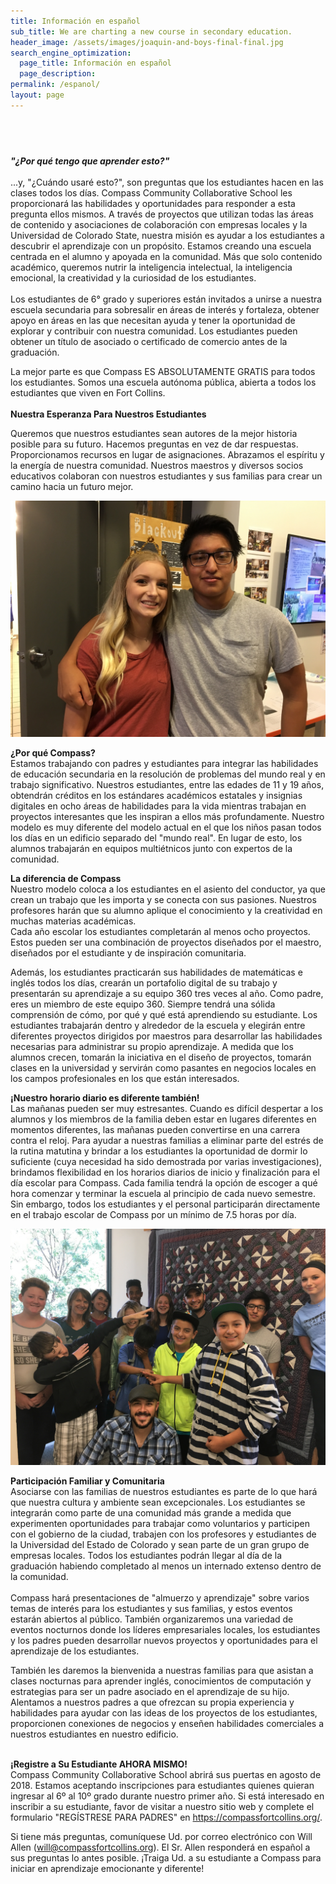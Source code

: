 ```yaml
---
title: Información en español
sub_title: We are charting a new course in secondary education.
header_image: /assets/images/joaquin-and-boys-final-final.jpg
search_engine_optimization:
  page_title: Información en español
  page_description:
permalink: /espanol/
layout: page
---
```



## &nbsp;

***"&iquest;Por qu&eacute; tengo que aprender esto?"***<br><br>...y, "&iquest;Cu&aacute;ndo usar&eacute; esto?", son preguntas que los estudiantes hacen en las clases todos los d&iacute;as. Compass Community Collaborative School les proporcionar&aacute; las habilidades y oportunidades para responder a esta pregunta ellos mismos. A trav&eacute;s de proyectos que utilizan todas las &aacute;reas de contenido y asociaciones de colaboraci&oacute;n con empresas locales y la Universidad de Colorado State, nuestra misi&oacute;n es ayudar a los estudiantes a descubrir el aprendizaje con un prop&oacute;sito. Estamos creando una escuela centrada en el alumno y apoyada en la comunidad. M&aacute;s que solo contenido acad&eacute;mico, queremos nutrir la inteligencia intelectual, la inteligencia emocional, la creatividad y la curiosidad de los estudiantes.<br><br>Los estudiantes de 6&deg; grado y superiores est&aacute;n invitados a unirse a nuestra escuela secundaria para sobresalir en &aacute;reas de inter&eacute;s y fortaleza, obtener apoyo en &aacute;reas en las que necesitan ayuda y tener la oportunidad de explorar y contribuir con nuestra comunidad. Los estudiantes pueden obtener un t&iacute;tulo de asociado o certificado de comercio antes de la graduaci&oacute;n.

La mejor parte es que Compass ES ABSOLUTAMENTE GRATIS para todos los estudiantes. Somos una escuela aut&oacute;noma p&uacute;blica, abierta a todos los estudiantes que viven en Fort Collins.<br><br>**Nuestra Esperanza Para Nuestros Estudiantes**

Queremos que nuestros estudiantes sean autores de la mejor historia posible para su futuro. Hacemos preguntas en vez de dar respuestas. Proporcionamos recursos en lugar de asignaciones. Abrazamos el esp&iacute;ritu y la energ&iacute;a de nuestra comunidad. Nuestros maestros y diversos socios educativos colaboran con nuestros estudiantes y sus familias para crear un camino hacia un futuro mejor.

![](/assets/images/versions/img-2867---x----4032-3024x---.jpg)

**&iquest;Por qu&eacute; Compass?**<br>Estamos trabajando con padres y estudiantes para integrar las habilidades de educaci&oacute;n secundaria en la resoluci&oacute;n de problemas del mundo real y en trabajo significativo. Nuestros estudiantes, entre las edades de 11 y 19 a&ntilde;os, obtendr&aacute;n cr&eacute;ditos en los est&aacute;ndares acad&eacute;micos estatales y insignias digitales en ocho &aacute;reas de habilidades para la vida mientras trabajan en proyectos interesantes que les inspiran a ellos m&aacute;s profundamente. Nuestro modelo es muy diferente del modelo actual en el que los ni&ntilde;os pasan todos los d&iacute;as en un edificio separado del "mundo real". En lugar de esto, los alumnos trabajar&aacute;n en equipos multi&eacute;tnicos junto con expertos de la comunidad.

**La diferencia de Compass**<br>Nuestro modelo coloca a los estudiantes en el asiento del conductor, ya que crean un trabajo que les importa y se conecta con sus pasiones. Nuestros profesores har&aacute;n que su alumno aplique el conocimiento y la creatividad en muchas materias acad&eacute;micas.<br>Cada a&ntilde;o escolar los estudiantes completar&aacute;n al menos ocho proyectos. Estos pueden ser una combinaci&oacute;n de proyectos dise&ntilde;ados por el maestro, dise&ntilde;ados por el estudiante y de inspiraci&oacute;n comunitaria.

Adem&aacute;s, los estudiantes practicar&aacute;n sus habilidades de matem&aacute;ticas e ingl&eacute;s todos los d&iacute;as, crear&aacute;n un portafolio digital de su trabajo y presentar&aacute;n su aprendizaje a su equipo 360 tres veces al a&ntilde;o. Como padre, eres un miembro de este equipo 360. Siempre tendr&aacute; una s&oacute;lida comprensi&oacute;n de c&oacute;mo, por qu&eacute; y qu&eacute; est&aacute; aprendiendo su estudiante. Los estudiantes trabajar&aacute;n dentro y alrededor de la escuela y elegir&aacute;n entre diferentes proyectos dirigidos por maestros para desarrollar las habilidades necesarias para administrar su propio aprendizaje. A medida que los alumnos crecen, tomar&aacute;n la iniciativa en el dise&ntilde;o de proyectos, tomar&aacute;n clases en la universidad y servir&aacute;n como pasantes en negocios locales en los campos profesionales en los que est&aacute;n interesados.<br>

**&iexcl;Nuestro horario diario es diferente tambi&eacute;n!**<br>Las ma&ntilde;anas pueden ser muy estresantes. Cuando es dif&iacute;cil despertar a los alumnos y los miembros de la familia deben estar en lugares diferentes en momentos diferentes, las ma&ntilde;anas pueden convertirse en una carrera contra el reloj. Para ayudar a nuestras familias a eliminar parte del estr&eacute;s de la rutina matutina y brindar a los estudiantes la oportunidad de dormir lo suficiente (cuya necesidad ha sido demostrada por varias investigaciones), brindamos flexibilidad en los horarios diarios de inicio y finalizaci&oacute;n para el d&iacute;a escolar para Compass. Cada familia tendr&aacute; la opci&oacute;n de escoger a qu&eacute; hora comenzar y terminar la escuela al principio de cada nuevo semestre. Sin embargo, todos los estudiantes y el personal participar&aacute;n directamente en el trabajo escolar de Compass por un m&iacute;nimo de 7.5 horas por d&iacute;a.

![](/assets/images/versions/img-2727---x----4032-3024x---.jpg)

**Participaci&oacute;n Familiar y Comunitaria**<br>Asociarse con las familias de nuestros estudiantes es parte de lo que har&aacute; que nuestra cultura y ambiente sean excepcionales. Los estudiantes se integrar&aacute;n como parte de una comunidad m&aacute;s grande a medida que experimenten oportunidades para trabajar como voluntarios y participen con el gobierno de la ciudad, trabajen con los profesores y estudiantes de la Universidad del Estado de Colorado y sean parte de un gran grupo de empresas locales. Todos los estudiantes podr&aacute;n llegar al d&iacute;a de la graduaci&oacute;n habiendo completado al menos un internado extenso dentro de la comunidad.<br><br>Compass har&aacute; presentaciones de "almuerzo y aprendizaje" sobre varios temas de inter&eacute;s para los estudiantes y sus familias, y estos eventos estar&aacute;n abiertos al p&uacute;blico. Tambi&eacute;n organizaremos una variedad de eventos nocturnos donde los l&iacute;deres empresariales locales, los estudiantes y los padres pueden desarrollar nuevos proyectos y oportunidades para el aprendizaje de los estudiantes.

Tambi&eacute;n les daremos la bienvenida a nuestras familias para que asistan a clases nocturnas para aprender ingl&eacute;s, conocimientos de computaci&oacute;n y estrategias para ser un padre asociado en el aprendizaje de su hijo. Alentamos a nuestros padres a que ofrezcan su propia experiencia y habilidades para ayudar con las ideas de los proyectos de los estudiantes, proporcionen conexiones de negocios y ense&ntilde;en habilidades comerciales a nuestros estudiantes en nuestro edificio.<br>&nbsp;

**&iexcl;Registre a Su Estudiante AHORA MISMO!**<br>Compass Community Collaborative School abrir&aacute; sus puertas en agosto de 2018. Estamos aceptando inscripciones para estudiantes quienes quieran ingresar al 6&ordm; al 10&ordm; grado durante nuestro primer a&ntilde;o. Si est&aacute; interesado en inscribir a su estudiante, favor de visitar a nuestro sitio web y complete el formulario "REG&Iacute;STRESE PARA PADRES" en https://compassfortcollins.org/.

Si tiene m&aacute;s preguntas, comun&iacute;quese Ud. por correo electr&oacute;nico con Will Allen (will@compassfortcollins.org). El Sr. Allen responder&aacute; en espa&ntilde;ol a sus preguntas lo antes posible. &iexcl;Traiga Ud. a su estudiante a Compass para iniciar en aprendizaje emocionante y diferente!